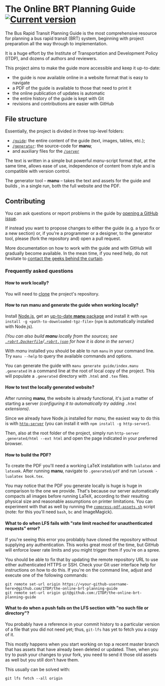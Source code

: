 # The Online BRT Planning Guide [![Current version](https://img.shields.io/badge/view-brtguide.itdp.org-blue.svg?style=flat-square)](https://brtguide.itdp.org)

The Bus Rapid Transit Planning Guide is the most comprehensive resource for
planning a bus rapid transit (BRT) system, beginning with project preparation
all the way through to implementation.

It is a huge effort by the Institute of Transportation and Development Policy
(ITDP), and dozens of authors and reviewers.

This project aims to make the guide more accessible and keep it up-to-date:

 - the guide is now available online in a website format that is easy to navigate
 - a PDF of the guide is available to those that need to print it
 - the online publication of updates is automatic
 - the entire history of the guide is kept with Git
 - revisions and contributions are easier with GitHub


## File structure

Essentially, the project is divided in three top-level folders:

 - [`/guide`](guide): the entire content of the guide (text, images, tables, etc.);
 - [`/generator`](generator): the source-code for **manu**;
 - and auxiliary files for the [`/server`](server)

The text is written in a simple but powerful _manu_-script format that, at the
same time, allows ease of use, independence of content from style and is
compatible with version control.

The generator tool – **manu** – takes the text and assets for the guide and
builds , in a single run, both the full website and the PDF.


## Contributing

You can ask questions or report problems in the guide by [opening a GitHub
issue](https://github.com/ITDP/the-online-brt-planning-guide/issues/new).

If instead you want to propose changes to either the guide (e.g. a typo fix or
a new section) or, if you're a programmer or a designer, to the generator tool,
please (fork the repository and) open a pull request.

More documentation on how to work with the guide and with GitHub will gradually
become available. In the mean time, if you need help, do not hesitate to
[contact the geeks behind the curtain](mailto:contato@protocubo.io).

### Frequently asked questions

#### How to work locally?

You will need to [clone](https://help.github.com/articles/cloning-a-repository/) the project's repository.

#### How to run **manu** and generate the guide when working locally?

Install [Node.js](https://nodejs.org), get an [up-to-date **manu** package](https://brtguide.itdp.org/branch/master/bin/) and install it with `npm install -g <path-to-downloaded-tgz-file>` (`npm` is automatically installed with Node.js).

_(You can also build **manu** locally from the sources; see [`.robrt.Dockerfile`](.robrt.Dockerfile)/[`.robrt.json`](.robrt.json) for how it is done in the server.)_

With _manu_ installed you should be able to run `manu` in your command line.
Try `manu --help` to query the available commands and options.

You can generate the guide with `manu generate guide/index.manu .generated` in a command line at the root of local copy of the project.
This will populate a `.generated` directory with `.html` and `.tex` files.

#### How to test the locally generated website?

After running **manu**, the website is already functional, it's just a matter of starting a server _(configuring it to automatically try adding `.html` extensions)_.

Since we already have Node.js installed for _manu_, the easiest way to do this is with [`http-server`](https://www.npmjs.com/package/http-server) (you can install it with `npm install -g http-server`).

Then, also at the root folder of the project, simply run `http-server .generated/html --ext html` and open the page indicated in your preferred browser.

#### How to build the PDF?

To create the PDF you'll need a working LaTeX installation with `lualatex` and `latexmk`.
After running **manu**, navigate to `.generated/pdf` and run `latexmk -lualatex book.tex`.

You may notice that the PDF you generate locally is huge is huge in comparison to the one we provide.
That's because our server automatically compacts all images before running LaTeX, according to their resulting physical size and reasonable assumptions on printer limitations.
You can experiment with that as well by running the [`compress-pdf-assets.sh`](server/compress-pdf-assets.sh) script (note: for this you'll need `bash`, `bc` and ImageMagick).

#### What to do when LFS fails with "rate limit reached for unauthenticated requests" error?

If you're seeing this error you problably have cloned the repository without supplying any authentication.
This works great most of the time, but GitHub will enforce lower rate limits and you might trigger them if you're on a spree.

You should be able to fix that by updating the remote repository URL to use either authenticated HTTPS or SSH.
Check your Git user interface help for instructions on how to do this.
If you're on the command line, adjust and execute one of the following commands:

```
git remote set-url origin https://<your-github-username-here>@github.com/ITDP/the-online-brt-planning-guide
git remote set-url origin git@github.com:/ITDP/the-online-brt-planning-guide
```

#### What to do when a push fails on the LFS section with "no such file or directory"?

You probably have a reference in your commit history to a particular version of a file that you did not need yet; thus, `git-lfs` has yet to fetch you a copy of it.

This mostly happens when you start working on top a recent master branch that has assets that have already been deleted or updated.
Then, when you try to push your changes to your fork, you need to send it those old assets as well but you still don't have them.

This usually can be solved with:

```
git lfs fetch --all origin
```

